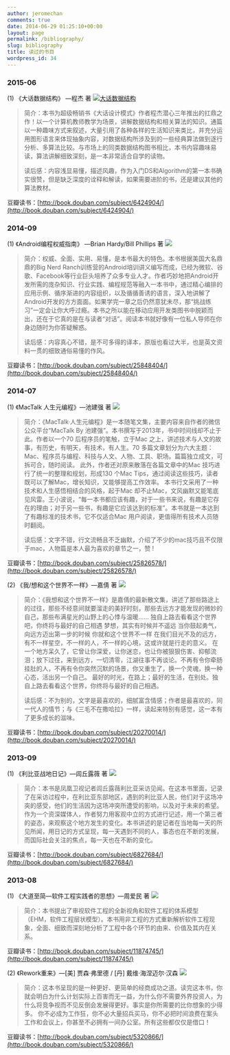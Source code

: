 ```yaml
---
author: jeromechan
comments: true
date: 2014-06-29 01:25:10+00:00
layout: page
permalink: /bibliography/
slug: bibliography
title: 读过的书目
wordpress_id: 34
---
```


### 2015-06


(1) 《大话数据结构》 —程杰 著
[![大话数据结构](http://img3.douban.com/lpic/s6382631.jpg)](http://img3.douban.com/lpic/s6382631.jpg)


<blockquote>简介：本书为超级畅销书《大话设计模式》作者程杰潜心三年推出的扛鼎之作！以一个计算机教师教学为场景，讲解数据结构和相关算法的知识。通篇以一种趣味方式来叙述，大量引用了各种各样的生活知识来类比，并充分运用图形语言来体现抽象内容，对数据结构所涉及到的一些经典算法做到逐行分析、多算法比较。与市场上的同类数据结构图书相比，本书内容趣味易读，算法讲解细致深刻，是一本非常适合自学的读物。

读后感：内容浅显易懂，描述风趣，作为入门DS和Algorithm的第一本书确实很赞，但是缺乏深度的诠释和解读，如果需要进阶的书，还是建议其他的算法教材。</blockquote>


豆瓣读书：[http://book.douban.com/subject/6424904/](http://book.douban.com/subject/6424904/)


### 2014-09


(1) 《Android编程权威指南》 —Brian Hardy/Bill Phillips 著
![](http://img5.douban.com/lpic/s27467708.jpg)


<blockquote>简介：权威、全面、实用、易懂，是本书最大的特色。本书根据美国大名鼎鼎的Big Nerd Ranch训练营的Android培训讲义编写而成，已经为微软、谷歌、Facebook等行业巨头培养了众多专业人才。作者巧妙地把Android开发所需的庞杂知识、行业实践、编程规范等融入一本书中，通过精心编排的应用示例、循序渐进的内容组织，以及循循善诱的语言，深入地讲解了Android开发的方方面面。如果学完一章之后仍然意犹未尽，那“挑战练习”一定会让你大呼过瘾。本书之所以能在移动应用开发类图书中脱颖而出，还在于它真的是在与读者“对话”。阅读本书就好像有一位私人导师在你身边随时为你答疑解惑。

读后感：内容真心不错，是不可多得的译本，原版也看过大半，也是英文资料一贯的细致通俗易懂的作风。</blockquote>


豆瓣读书：[http://book.douban.com/subject/25848404/](http://book.douban.com/subject/25848404/)


### 2014-07


(1) 《MacTalk 人生元编程》—池建强 著
![](http://img3.douban.com/lpic/s27219901.jpg)


<blockquote>简介：《MacTalk·人生元编程》是一本随笔文集，主要内容来自作者的微信公众平台“MacTalk By 池建强”。本书撰写于2013年，书中时间线却不止于此。作者以一个70 后程序员的笔触，立于Mac 之上，讲述技术与人文的故事，有历史，有明天，有技术，有人生。70 多篇文章划分为六大主题：Mac、程序员与编程、科技与人文、人物、工具、职场。篇篇独立成文，可拆可合，随时阅读。
此外，作者还对原来散落在各篇文章中的Mac 技巧进行了统一的整理和规划，形成130 个Mac Tips，通过阅读这些技巧，读者既可以了解Mac，增长知识，又能够提高工作效率。
本书行文采用了一种技术和人生感悟相结合的风格，起于Mac 却不止Mac，文风幽默又能笔底见风雷。王小波说，“每一本书都应该有趣，对于一些书来说，有趣是它存在的理由；对于另一些书，有趣是它应该达到的标准”。本书就是一本达到了有趣标准的技术书，它不仅适合Mac 用户阅读，更值得所有技术人员随时翻阅。

读后感：文字不错，行文流畅且不乏幽默，介绍了不少的mac技巧且不仅限于mac，人物篇是本人最为喜欢的章节之一，赞 !</blockquote>


豆瓣读书：[http://book.douban.com/subject/25826578/](http://book.douban.com/subject/25826578/)

(2) 《我/想和这个世界不一样》—嘉倩 著
![](http://img3.douban.com/lpic/s27204001.jpg)


<blockquote>简介：《我想和这个世界不一样》是嘉倩的最新散文集，讲述了那些路途上的过往，那些不经意间就要溜走的美好时刻，那些去远方才能发现的微妙的自己，那些布满星光的山野上的心悸与温暖……
独自上路去看看这个世界吧，你终将与最好的自己相遇
梦想，其实有时候并不遥远
当你鼓起勇气，向远方迈出第一步的时候
你就和这个世界不一样
在我们目光不及的远方，有不一样星空，不一样的人，不一样的心境，这或许就是行走的意义。
在一个地方呆久了，它曾让你深爱，让你迷恋，也让你被狠狠伤害、抑郁流泪；放下过往，来到远方，一切清零，江湖往事不再谈论。不再有令你牵肠挂肚的人，不再有令你突然沉默的场景，你又重生了，换一个灵魂，换一种心态，活出另一个自己。
最好的时光，在路上；最好的生活，在别处。独自上路去看看这个世界，你终将与最好的自己相遇。

读后感：不为别的，文字是最喜欢的，细腻富含情感；作者是最喜欢的，同一代人的情节；与《三毛不在撒哈拉》一样，读起来特别有感觉，这一本有了更多成长的滋味。</blockquote>


豆瓣读书：[http://book.douban.com/subject/20270014/](http://book.douban.com/subject/20270014/)


### 2013-09


(1) 《利比亚战地日记》—闾丘露薇 著
[![](http://img3.douban.com/mpic/s6931645.jpg)](http://img3.douban.com/mpic/s6931645.jpg)


<blockquote>简介：本书是凤凰卫视记者闾丘露薇利比亚采访见闻。在这本书里面，记录了在采访过程中，在利比亚东部地区，遇到的利比亚人民，他们对于这场冲突的感受，他们的生活因为这场冲突所遭受的影响，以及对于未来的希望。
作为一个资深媒体人，作者努力用客观中立的方式进行记述，用一个第三者的姿态，来观察这个地方发生的变化。本书讲述的是记者在当地每一天的所见所闻，用日记的方式呈现，每一天遇到不同的人，事态也在不断的发展，而国际社会关注的焦点，每一天也在不断的变化。</blockquote>


豆瓣读书：[http://book.douban.com/subject/6827684/](http://book.douban.com/subject/6827684/)


### 2013-08


(1) 《大道至简—软件工程实践者的思想》—周爱民 著
[![](http://img3.douban.com/lpic/s21577764.jpg)](http://img3.douban.com/lpic/s21577764.jpg)


<blockquote>简介：本书提出了审视软件工程的全新视角和软件工程的体系模型（EHM，软件工程层状模型）。本书用非工程的方式重新解析软件工程现象，全面、细致而深刻地分析了工程中各个环节的由来、价值及其内在关系。</blockquote>


豆瓣读书：[http://book.douban.com/subject/11874745/](http://book.douban.com/subject/11874745/)

(2) 《Rework重来》—[美] 贾森·弗里德 / [丹] 戴维·海涅迈尔·汉森
[![](http://img3.douban.com/lpic/s4502451.jpg)](http://img3.douban.com/lpic/s4502451.jpg)


<blockquote>简介：这本书呈现的是一种更好、更简单的经商成功之道。读完这本书，你就会明白为什么计划实际上百害而无一益，为什么你不需要外界投资人，为什么将竞争视而不见反倒会发展得更好。事实是你所需要的比你想象的少得多。
你不必成为工作狂，你不必大量招兵买马，你不必把时间浪费在案头工作和会议上，你甚至不必拥有一间办公室。所有这些都仅仅是借口！</blockquote>


豆瓣读书：[http://book.douban.com/subject/5320866/](http://book.douban.com/subject/5320866/)
